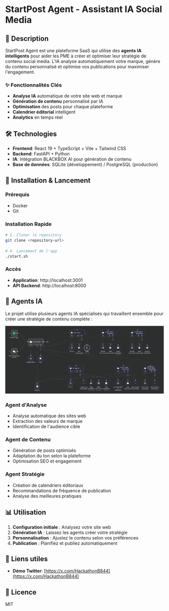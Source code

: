# StartPost Agent - Assistant IA Social Media

## 🚀 Description

StartPost Agent est une plateforme SaaS qui utilise des **agents IA intelligents** pour aider les PME à créer et optimiser leur stratégie de contenu social media. L'IA analyse automatiquement votre marque, génère du contenu personnalisé et optimise vos publications pour maximiser l'engagement.

### ✨ Fonctionnalités Clés
- **Analyse IA** automatique de votre site web et marque
- **Génération de contenu** personnalisé par IA
- **Optimisation** des posts pour chaque plateforme
- **Calendrier éditorial** intelligent
- **Analytics** en temps réel

## 🛠️ Technologies

- **Frontend**: React 19 + TypeScript + Vite + Tailwind CSS
- **Backend**: FastAPI + Python
- **IA**: Intégration BLACKBOX AI pour génération de contenu
- **Base de données**: SQLite (développement) / PostgreSQL (production)

## 🚀 Installation & Lancement

### Prérequis
- Docker
- Git

### Installation Rapide

```bash
# 1. Cloner le repository
git clone <repository-url>

# 4. Lancement de l'app
./start.sh
```

### Accès
- **Application**: http://localhost:3001
- **API Backend**: http://localhost:8000

## 🤖 Agents IA

Le projet utilise plusieurs agents IA spécialisés qui travaillent ensemble pour créer une stratégie de contenu complète :

![Schéma des agents IA](n8n.png)

### Agent d'Analyse
- Analyse automatique des sites web
- Extraction des valeurs de marque
- Identification de l'audience cible

### Agent de Contenu
- Génération de posts optimisés
- Adaptation du ton selon la plateforme
- Optimisation SEO et engagement

### Agent Stratégie
- Création de calendriers éditoriaux
- Recommandations de fréquence de publication
- Analyse des meilleures pratiques

## 📊 Utilisation

1. **Configuration initiale** : Analysez votre site web
2. **Génération IA** : Laissez les agents créer votre stratégie
3. **Personnalisation** : Ajustez le contenu selon vos préférences
4. **Publication** : Planifiez et publiez automatiquement

## 🔗 Liens utiles

- **Démo Twitter**: [https://x.com/HackathonB844](https://x.com/HackathonB844)

## 📄 Licence

MIT
